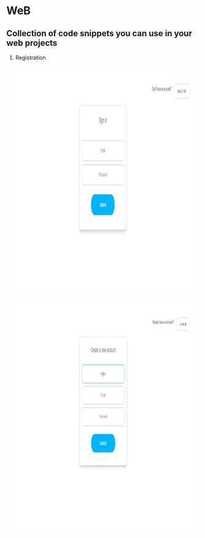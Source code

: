 # WeB
Collection of code snippets you can use in your web projects
------------------------------------------------------------
1. Registration
<p align="center">
  <img width="1360" height="600" src="Registration/sample/1.png">
</p>
<p align="center">
  <img width="1360" height="600" src="Registration/sample/2.png">
</p>